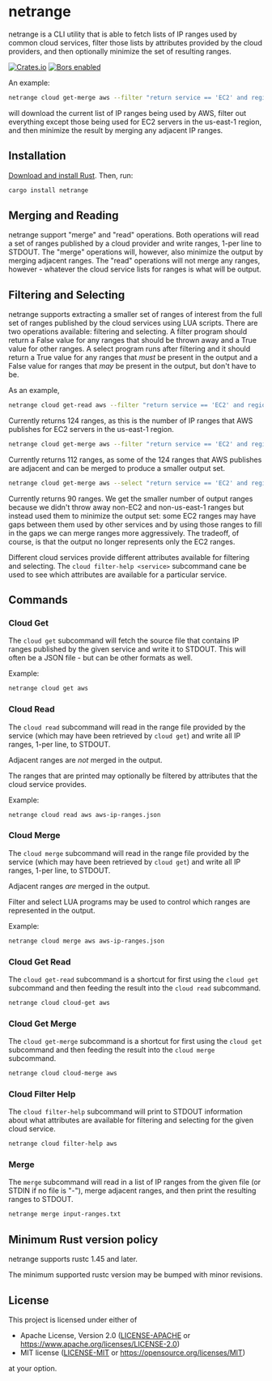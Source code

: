 # netrange

netrange is a CLI utility that is able to fetch lists of
IP ranges used by common cloud services, filter those lists
by attributes provided by the cloud providers, and then
optionally minimize the set of resulting ranges.

[![Crates.io](https://img.shields.io/crates/v/netrange.svg)](https://crates.io/crates/netrange)
[![Bors enabled](https://bors.tech/images/badge_small.svg)](https://app.bors.tech/repositories/32984)

An example:

```sh
netrange cloud get-merge aws --filter "return service == 'EC2' and region == 'us-east-1'"
```

will download the current list of IP ranges being used by AWS,
filter out everything except those being used for EC2 servers
in the us-east-1 region, and then minimize the result by merging
any adjacent IP ranges.

## Installation

[Download and install Rust](https://www.rust-lang.org/learn/get-started). Then, run:

```sh
cargo install netrange
```

## Merging and Reading

netrange support "merge" and "read" operations. Both operations
will read a set of ranges published by a cloud provider
and write ranges, 1-per line to STDOUT. The "merge" operations
will, however, also minimize the output by merging adjacent
ranges. The "read" operations will not merge any ranges, however -
whatever the cloud service lists for ranges is what will be output.

## Filtering and Selecting

netrange supports extracting a smaller set of ranges of interest
from the full set of ranges published by the cloud services
using LUA scripts. There are two operations available:
filtering and selecting. A filter program should return
a False value for any ranges that should be thrown away and
a True value for other ranges. A select program runs after
filtering and it should return a True value for any ranges
that _must_ be present in the output and a False value for
ranges that _may_ be present in the output, but don't have to
be.

As an example,

```sh
netrange cloud get-read aws --filter "return service == 'EC2' and region == 'us-east-1'"
```

Currently returns 124 ranges, as this is the number of IP ranges
that AWS publishes for EC2 servers in the us-east-1 region.

```sh
netrange cloud get-merge aws --filter "return service == 'EC2' and region == 'us-east-1'"
```

Currently returns 112 ranges, as some of the 124 ranges that
AWS publishes are adjacent and can be merged to produce a smaller
output set.

```sh
netrange cloud get-merge aws --select "return service == 'EC2' and region == 'us-east-1'"
```

Currently returns 90 ranges. We get the smaller number of output
ranges because we didn't throw away non-EC2 and non-us-east-1 ranges
but instead used them to minimize the output set: some EC2 ranges
may have gaps between them used by other services and by using those
ranges to fill in the gaps we can merge ranges more aggressively.
The tradeoff, of course, is that the output no longer represents
only the EC2 ranges.

Different cloud services provide different attributes available
for filtering and selecting. The `cloud filter-help <service>` subcommand
cane be used to see which attributes are available for a particular
service.

## Commands

### Cloud Get

The `cloud get` subcommand will fetch the source file
that contains IP ranges published by the given service
and write it to STDOUT. This will often be a JSON file - but
can be other formats as well.

Example:

```sh
netrange cloud get aws
```

### Cloud Read

The `cloud read` subcommand will read in the range file
provided by the service (which may have
been retrieved by `cloud get`) and write all IP ranges,
1-per line, to STDOUT.

Adjacent ranges are _not_ merged in the output.

The ranges that are printed may optionally be filtered
by attributes that the cloud service provides.

Example:

```sh
netrange cloud read aws aws-ip-ranges.json
```

### Cloud Merge

The `cloud merge` subcommand will read in the range file
provided by the service (which may have
been retrieved by `cloud get`) and write all IP ranges,
1-per line, to STDOUT.

Adjacent ranges _are_ merged in the output.

Filter and select LUA programs may be used to control
which ranges are represented in the output.

Example:

```sh
netrange cloud merge aws aws-ip-ranges.json
```

### Cloud Get Read

The `cloud get-read` subcommand is a shortcut for
first using the `cloud get` subcommand and then
feeding the result into the `cloud read` subcommand.

```sh
netrange cloud cloud-get aws
```

### Cloud Get Merge

The `cloud get-merge` subcommand is a shortcut for
first using the `cloud get` subcommand and then
feeding the result into the `cloud merge` subcommand.

```sh
netrange cloud cloud-merge aws
```

### Cloud Filter Help

The `cloud filter-help` subcommand will print to
STDOUT information about what attributes are available
for filtering and selecting for the given cloud service.

```sh
netrange cloud filter-help aws
```

### Merge

The `merge` subcommand will read in a list of IP
ranges from the given file (or STDIN if no file is
"-"), merge adjacent ranges, and then print
the resulting ranges to STDOUT.

```sh
netrange merge input-ranges.txt
```

## Minimum Rust version policy

netrange supports rustc 1.45 and later.

The minimum supported rustc version may be bumped with minor
revisions.

## License

This project is licensed under either of

 * Apache License, Version 2.0 ([LICENSE-APACHE](LICENSE-APACHE) or
   https://www.apache.org/licenses/LICENSE-2.0)
 * MIT license ([LICENSE-MIT](LICENSE-MIT) or
   https://opensource.org/licenses/MIT)

at your option.
